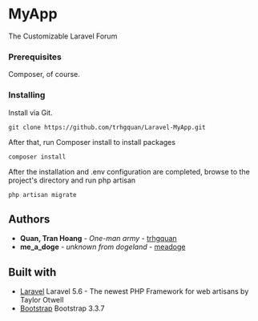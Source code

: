 # MyApp
The Customizable Laravel Forum

### Prerequisites
Composer, of course.

### Installing
Install via Git.
```
git clone https://github.com/trhgquan/Laravel-MyApp.git
```

After that, run Composer install to install packages

```
composer install
```

After the installation and .env configuration are completed, browse to the project's directory and run php artisan
```
php artisan migrate
```  

## Authors
* **Quan, Tran Hoang** - *One-man army* - [trhgquan](https://github.com/trhgquan)
* **me_a_doge** - *unknown from dogeland* - [meadoge](https://github.com/meadoge)

## Built with
* [Laravel](https://laravel.com) Laravel 5.6 - The newest PHP Framework for web artisans by Taylor Otwell
* [Bootstrap](https://getbootstrap.com) Bootstrap 3.3.7
